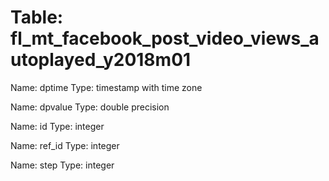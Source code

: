Table: fl_mt_facebook_post_video_views_autoplayed_y2018m01
==========================================================

Name: dptime
Type: timestamp with time zone

Name: dpvalue
Type: double precision

Name: id
Type: integer

Name: ref_id
Type: integer

Name: step
Type: integer

